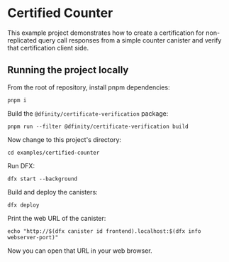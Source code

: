 # Certified Counter

This example project demonstrates how to create a certification for non-replicated query call responses from a simple counter canister and verify that certification client side.

## Running the project locally

From the root of repository, install pnpm dependencies:

```shell
pnpm i
```

Build the `@dfinity/certificate-verification` package:

```shell
pnpm run --filter @dfinity/certificate-verification build
```

Now change to this project's directory:

```shell
cd examples/certified-counter
```

Run DFX:

```shell
dfx start --background
```

Build and deploy the canisters:

```shell
dfx deploy
```

Print the web URL of the canister:

```shell
echo "http://$(dfx canister id frontend).localhost:$(dfx info webserver-port)"
```

Now you can open that URL in your web browser.
